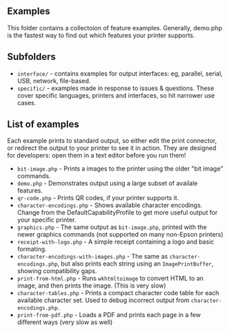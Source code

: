 ## Examples

This folder contains a collectoion of feature examples.
Generally, demo.php is the fastest way to find out which features your
printer supports.

## Subfolders

- `interface/` - contains examples for output interfaces: eg, parallel, serial, USB, network, file-based.
- `specific/` - examples made in response to issues & questions. These cover specific languages, printers and interfaces, so hit narrower use cases.

## List of examples

Each example prints to standard output, so either edit the print connector, or redirect the output to your printer to see it in action. They are designed for developers: open them in a text editor before you run them!

- `bit-image.php` - Prints a images to the printer using the older "bit image" commands.
- `demo.php` - Demonstrates output using a large subset of availale features.
- `qr-code.php` - Prints QR codes, if your printer supports it.
- `character-encodings.php` - Shows available character encodings. Change from the DefaultCapabilityProfile to get more useful output for your specific printer.
- `graphics.php` - The same output as `bit-image.php`, printed with the newer graphics commands (not supported on many non-Epson printers)
- `receipt-with-logo.php` - A simple receipt containing a logo and basic formating.
- `character-encodings-with-images.php` - The same as `character-encodings.php`, but also prints each string using an `ImagePrintBuffer`, showing compatibility gaps.
- `print-from-html.php` - Runs `wkhtmltoimage` to convert HTML to an image, and then prints the image. (This is very slow)
- `character-tables.php` - Prints a compact character code table for each available character set. Used to debug incorrect output from `character-encodings.php`.
- `print-from-pdf.php` - Loads a PDF and prints each page in a few different ways (very slow as well)
